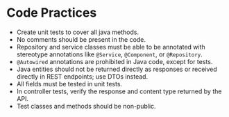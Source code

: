 # Code Practices

- Create unit tests to cover all java methods.
- No comments should be present in the code.
- Repository and service classes must be able to be annotated with stereotype annotations like `@Service`, `@Component`, or `@Repository`.
- `@Autowired` annotations are prohibited in Java code, except for tests.
- Java entities should not be returned directly as responses or received directly in REST endpoints; use DTOs instead.
- All fields must be tested in unit tests.
- In controller tests, verify the response and content type returned by the API.
- Test classes and methods should be non-public.
